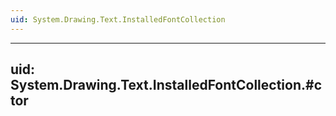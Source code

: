 ```yaml
---
uid: System.Drawing.Text.InstalledFontCollection
---
```


---
uid: System.Drawing.Text.InstalledFontCollection.#ctor
---
